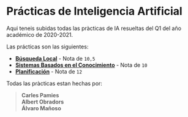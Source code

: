 # Prácticas de Inteligencia Artificial
Aqui teneis subidas todas las pràcticas de IA resueltas del Q1 del año académico de 2020-2021.

Las prácticas son las siguientes:
- [**Búsqueda Local**](Busqueda%20Local) - Nota de `10,5`
- [**Sistemas Basados en el Conocimiento**](Sistemas%20Basados%20en%20el%20Conocimiento) - Nota de `10`
- [**Planificación**](Planificacion) - Nota de `12`

Todas las pràcticas estan hechas por:
> **Carles Pamies**\
> **Albert Obradors**\
> **Álvaro Mañoso**